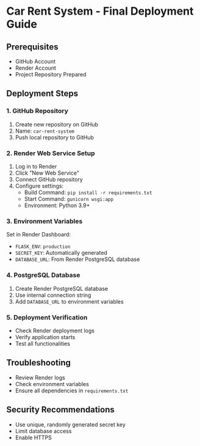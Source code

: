 # Car Rent System - Final Deployment Guide

## Prerequisites
- GitHub Account
- Render Account
- Project Repository Prepared

## Deployment Steps

### 1. GitHub Repository
1. Create new repository on GitHub
2. Name: `car-rent-system`
3. Push local repository to GitHub

### 2. Render Web Service Setup
1. Log in to Render
2. Click "New Web Service"
3. Connect GitHub repository
4. Configure settings:
   - Build Command: `pip install -r requirements.txt`
   - Start Command: `gunicorn wsgi:app`
   - Environment: Python 3.9+

### 3. Environment Variables
Set in Render Dashboard:
- `FLASK_ENV`: `production`
- `SECRET_KEY`: Automatically generated
- `DATABASE_URL`: From Render PostgreSQL database

### 4. PostgreSQL Database
1. Create Render PostgreSQL database
2. Use internal connection string
3. Add `DATABASE_URL` to environment variables

### 5. Deployment Verification
- Check Render deployment logs
- Verify application starts
- Test all functionalities

## Troubleshooting
- Review Render logs
- Check environment variables
- Ensure all dependencies in `requirements.txt`

## Security Recommendations
- Use unique, randomly generated secret key
- Limit database access
- Enable HTTPS
